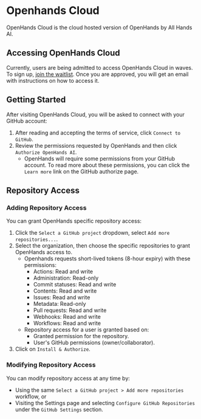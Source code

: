 # Openhands Cloud

OpenHands Cloud is the cloud hosted version of OpenHands by All Hands AI.

## Accessing OpenHands Cloud

Currently, users are being admitted to access OpenHands Cloud in waves. To sign up,
[join the waitlist](https://www.all-hands.dev/join-waitlist). Once you are approved, you will get an email with
instructions on how to access it.

## Getting Started

After visiting OpenHands Cloud, you will be asked to connect with your GitHub account:
1. After reading and accepting the terms of service, click `Connect to GitHub`.
2. Review the permissions requested by OpenHands and then click `Authorize OpenHands AI`.
   - OpenHands will require some permissions from your GitHub account. To read more about these permissions,
     you can click the `Learn more` link on the GitHub authorize page.

## Repository Access

### Adding Repository Access

You can grant OpenHands specific repository access:
1. Click the `Select a GitHub project` dropdown, select `Add more repositories...`.
2. Select the organization, then choose the specific repositories to grant OpenHands access to.
   - Openhands requests short-lived tokens (8-hour expiry) with these permissions:
     - Actions: Read and write
     - Administration: Read-only
     - Commit statuses: Read and write
     - Contents: Read and write
     - Issues: Read and write
     - Metadata: Read-only
     - Pull requests: Read and write
     - Webhooks: Read and write
     - Workflows: Read and write
   - Repository access for a user is granted based on:
     - Granted permission for the repository.
     - User's GitHub permissions (owner/collaborator).
3. Click on `Install & Authorize`.

### Modifying Repository Access

You can modify repository access at any time by:
* Using the same `Select a GitHub project > Add more repositories` workflow, or
* Visiting the Settings page and selecting `Configure GitHub Repositories` under the `GitHub Settings` section.
